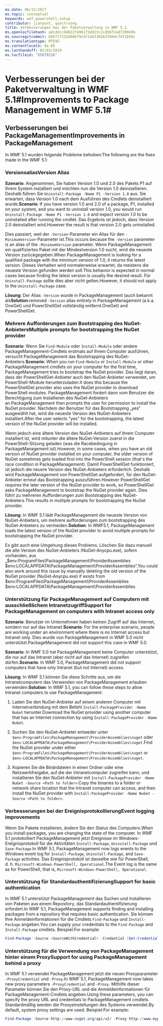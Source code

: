 ```yaml
---
ms.date: 06/12/2017
ms.topic: conceptual
keywords: wmf,powershell,setup
contributor: jianyunt, quoctruong
title: Verbesserungen bei der Paketverwaltung in WMF 5.1
ms.openlocfilehash: adcddcc94022f4961f3dd23c2cd56f2a8720049b
ms.sourcegitcommit: b6871f21bd666f9cd71dd336bb3f844cf472b56c
ms.translationtype: MTE95
ms.contentlocale: de-DE
ms.lasthandoff: 02/03/2019
ms.locfileid: "55679216"
---
```

# <a name="improvements-to-package-management-in-wmf-51"></a><span data-ttu-id="29922-103">Verbesserungen bei der Paketverwaltung in WMF 5.1#</span><span class="sxs-lookup"><span data-stu-id="29922-103">Improvements to Package Management in WMF 5.1#</span></span>

## <a name="improvements-in-packagemanagement"></a><span data-ttu-id="29922-104">Verbesserungen bei PackageManagement</span><span class="sxs-lookup"><span data-stu-id="29922-104">Improvements in PackageManagement</span></span> ##
<span data-ttu-id="29922-105">In WMF 5.1 wurden folgende Probleme behoben:</span><span class="sxs-lookup"><span data-stu-id="29922-105">The following are the fixes made in the WMF 5.1:</span></span>

### <a name="version-alias"></a><span data-ttu-id="29922-106">Versionsalias</span><span class="sxs-lookup"><span data-stu-id="29922-106">Version Alias</span></span>

<span data-ttu-id="29922-107">**Szenario**: Angenommen, Sie haben Version 1.0 und 2.0 des Pakets P1 auf Ihrem System installiert und möchten nun die Version 1.0 deinstallieren. Deshalb führen Sie `Uninstall-Package -Name P1 -Version 1.0` aus. Sie erwarten, dass Version 1.0 nach dem Ausführen des Cmdlets deinstalliert wurde.</span><span class="sxs-lookup"><span data-stu-id="29922-107">**Scenario**: If you have version 1.0 and 2.0 of a package, P1, installed on your system, and you want to uninstall version 1.0, you would run `Uninstall-Package -Name P1 -Version 1.0` and expect version 1.0 to be uninstalled after running the cmdlet.</span></span> <span data-ttu-id="29922-108">Das Ergebnis ist jedoch, dass Version 2.0 deinstalliert wird.</span><span class="sxs-lookup"><span data-stu-id="29922-108">However the result is that version 2.0 gets uninstalled.</span></span>

<span data-ttu-id="29922-109">Dies passiert, weil der `-Version`-Parameter ein Alias für den `-MinimumVersion`-Parameter ist.</span><span class="sxs-lookup"><span data-stu-id="29922-109">This occurs because the `-Version` parameter is an alias of the `-MinimumVersion` parameter.</span></span> <span data-ttu-id="29922-110">Wenn PackageManagement ein qualifiziertes Paket mit der Mindestversion 1.0 sucht, wird die neueste Version zurückgegeben.</span><span class="sxs-lookup"><span data-stu-id="29922-110">When PackageManagement is looking for a qualified package with the minimum version of 1.0, it returns the latest version.</span></span> <span data-ttu-id="29922-111">Dieses Verhalten wird normalerweise erwartet, da meistens die neueste Version gefunden werden soll.</span><span class="sxs-lookup"><span data-stu-id="29922-111">This behavior is expected in normal cases because finding the latest version is usually the desired result.</span></span> <span data-ttu-id="29922-112">Für `Uninstall-Package` sollte dies aber nicht gelten.</span><span class="sxs-lookup"><span data-stu-id="29922-112">However, it should not apply to the `Uninstall-Package` case.</span></span>

<span data-ttu-id="29922-113">**Lösung**: Der Alias `-Version` wurde in PackageManagement (auch bekannt als</span><span class="sxs-lookup"><span data-stu-id="29922-113">**Solution**:removed `-Version` alias entirely in PackageManagement (a.k.a.</span></span> <span data-ttu-id="29922-114">OneGet) und PowerShellGet vollständig entfernt.</span><span class="sxs-lookup"><span data-stu-id="29922-114">OneGet) and PowerShellGet.</span></span>

### <a name="multiple-prompts-for-bootstrapping-the-nuget-provider"></a><span data-ttu-id="29922-115">Mehrere Aufforderungen zum Bootstrapping des NuGet-Anbieters</span><span class="sxs-lookup"><span data-stu-id="29922-115">Multiple prompts for bootstrapping the NuGet provider</span></span>

<span data-ttu-id="29922-116">**Szenario**: Wenn Sie `Find-Module` oder `Install-Module` oder andere PackageManagement-Cmdlets erstmals auf Ihrem Computer ausführen, versucht PackageManagement das Bootstrapping des NuGet-Anbieters.</span><span class="sxs-lookup"><span data-stu-id="29922-116">**Scenario**: When you run `Find-Module` or `Install-Module` or other PackageManagement cmdlets on your computer for the first time, PackageManagement tries to bootstrap the NuGet provider.</span></span> <span data-ttu-id="29922-117">Das liegt daran, dass der PowerShellGet-Anbieter auch den NuGet-Anbieter verwendet, um PowerShell-Module herunterzuladen.</span><span class="sxs-lookup"><span data-stu-id="29922-117">It does this because the PowerShellGet provider also uses the NuGet provider to download PowerShell modules.</span></span> <span data-ttu-id="29922-118">PackageManagement fordert dann vom Benutzer die Berechtigung zum Installieren des NuGet-Anbieters an.</span><span class="sxs-lookup"><span data-stu-id="29922-118">PackageManagement then prompts the user for permission to install the NuGet provider.</span></span> <span data-ttu-id="29922-119">Nachdem der Benutzer für das Bootstrapping „yes“ ausgewählt hat, wird die neueste Version des NuGet-Anbieters installiert.</span><span class="sxs-lookup"><span data-stu-id="29922-119">After the user selects "yes" for the bootstrapping, the latest version of the NuGet provider will be installed.</span></span>

<span data-ttu-id="29922-120">Wenn jedoch eine ältere Version des NuGet-Anbieters auf Ihrem Computer installiert ist, wird mitunter die ältere NuGet-Version zuerst in die PowerShell-Sitzung geladen (was die Racebedingung in PackageManagement ist).</span><span class="sxs-lookup"><span data-stu-id="29922-120">However, in some cases, when you have an old version of NuGet provider installed on your computer, the older version of NuGet sometimes gets loaded first into the PowerShell session (that's the race condition in PackageManagement).</span></span> <span data-ttu-id="29922-121">Damit PowerShellGet funktioniert, ist jedoch die neuere Version des NuGet-Anbieters erforderlich. Deshalb wird PackageManagement von PowerShellGet aufgefordert, für den NuGet-Anbieter erneut das Bootstrapping auszuführen.</span><span class="sxs-lookup"><span data-stu-id="29922-121">However PowerShellGet requires the later version of the NuGet provider to work, so PowerShellGet asks PackageManagement to bootstrap the NuGet provider again.</span></span> <span data-ttu-id="29922-122">Dies führt zu mehreren Aufforderungen zum Bootstrapping des NuGet-Anbieters.</span><span class="sxs-lookup"><span data-stu-id="29922-122">This results in multiple prompts for bootstrapping the NuGet provider.</span></span>

<span data-ttu-id="29922-123">**Lösung**: In WMF 5.1 lädt PackageManagement die neueste Version von NuGet-Anbieters, um mehrere aufforderungen zum bootstrapping des NuGet-Anbieters zu vermeiden.</span><span class="sxs-lookup"><span data-stu-id="29922-123">**Solution**: In WMF5.1, PackageManagement loads the latest version of the NuGet provider to avoid multiple prompts for bootstrapping the NuGet provider.</span></span>

<span data-ttu-id="29922-124">Es gibt auch eine Umgehung dieses Problems. Löschen Sie dazu manuell die alte Version des NuGet-Anbieters (NuGet-Anycpu.exe), sofern vorhanden, aus „$env:ProgramFiles\PackageManagement\ProviderAssemblies $env:LOCALAPPDATA\PackageManagement\ProviderAssemblies“.</span><span class="sxs-lookup"><span data-stu-id="29922-124">You could also work around this issue by manually deleting the old version of the NuGet provider (NuGet-Anycpu.exe) if exists from $env:ProgramFiles\PackageManagement\ProviderAssemblies $env:LOCALAPPDATA\PackageManagement\ProviderAssemblies</span></span>


### <a name="support-for-packagemanagement-on-computers-with-intranet-access-only"></a><span data-ttu-id="29922-125">Unterstützung für PackageManagement auf Computern mit ausschließlichem Intranetzugriff</span><span class="sxs-lookup"><span data-stu-id="29922-125">Support for PackageManagement on computers with Intranet access only</span></span>

<span data-ttu-id="29922-126">**Szenario**: Benutzer im Unternehmen haben keinen Zugriff auf das Internet, sondern nur auf das Intranet.</span><span class="sxs-lookup"><span data-stu-id="29922-126">**Scenario**: For the enterprise scenario, people are working under an environment where there is no Internet access but Intranet only.</span></span> <span data-ttu-id="29922-127">Dies wurde von PackageManagement in WMF 5.0 nicht unterstützt.</span><span class="sxs-lookup"><span data-stu-id="29922-127">PackageManagement did not support this case in WMF 5.0.</span></span>

<span data-ttu-id="29922-128">**Szenario**: In WMF 5.0 hat PackageManagement keine Computer unterstützt, die nur auf das Intranet (aber nicht auf das Internet) zugreifen dürfen.</span><span class="sxs-lookup"><span data-stu-id="29922-128">**Scenario**: In WMF 5.0, PackageManagement did not support computers that have only Intranet (but not Internet) access.</span></span>

<span data-ttu-id="29922-129">**Lösung**: In WMF 5.1 können Sie diese Schritte aus, um die Intranetcomputern das Verwenden von PackageManagement erlauben verwenden:</span><span class="sxs-lookup"><span data-stu-id="29922-129">**Solution**: In WMF 5.1, you can follow these steps to allow Intranet computers to use PackageManagement:</span></span>

1. <span data-ttu-id="29922-130">Laden Sie den NuGet-Anbieter auf einem anderen Computer mit Internetverbindung mit dem Befehl `Install-PackageProvider -Name NuGet` herunter.</span><span class="sxs-lookup"><span data-stu-id="29922-130">Download the NuGet provider using another computer that has an Internet connection by using `Install-PackageProvider -Name NuGet`.</span></span>

2. <span data-ttu-id="29922-131">Suchen Sie den NuGet-Anbieter entweder unter `$env:ProgramFiles\PackageManagement\ProviderAssemblies\nuget` oder `$env:LOCALAPPDATA\PackageManagement\ProviderAssemblies\nuget`.</span><span class="sxs-lookup"><span data-stu-id="29922-131">Find the NuGet provider under either `$env:ProgramFiles\PackageManagement\ProviderAssemblies\nuget`  or  `$env:LOCALAPPDATA\PackageManagement\ProviderAssemblies\nuget`.</span></span>

3. <span data-ttu-id="29922-132">Kopieren Sie die Binärdateien in einen Ordner oder eine Netzwerkfreigabe, auf die der Intranetcomputer zugreifen kann, und installieren Sie den NuGet-Anbieter mit `Install-PackageProvider -Name NuGet -Source <Path to folder>`.</span><span class="sxs-lookup"><span data-stu-id="29922-132">Copy the binaries to a folder or network share location that the Intranet computer can access, and then install the NuGet provider with `Install-PackageProvider -Name NuGet -Source <Path to folder>`.</span></span>


### <a name="event-logging-improvements"></a><span data-ttu-id="29922-133">Verbesserungen bei der Ereignisprotokollierung</span><span class="sxs-lookup"><span data-stu-id="29922-133">Event logging improvements</span></span>

<span data-ttu-id="29922-134">Wenn Sie Pakete installieren, ändern Sie den Status des Computers.</span><span class="sxs-lookup"><span data-stu-id="29922-134">When you install packages, you are changing the state of the computer.</span></span> <span data-ttu-id="29922-135">In WMF 5.1 protokolliert PackageManagement jetzt Ereignisse im Windows-Ereignisprotokoll für die Aktivitäten `Install-Package`, `Uninstall-Package` und `Save-Package`.</span><span class="sxs-lookup"><span data-stu-id="29922-135">In WMF 5.1, PackageManagement now logs events to the Windows event log for `Install-Package`, `Uninstall-Package`, and `Save-Package` activities.</span></span> <span data-ttu-id="29922-136">Das Ereignisprotokoll ist dasselbe wie für PowerShell, d. h. `Microsoft-Windows-PowerShell, Operational`.</span><span class="sxs-lookup"><span data-stu-id="29922-136">The Event log  is the same as for PowerShell, that is, `Microsoft-Windows-PowerShell, Operational`.</span></span>

### <a name="support-for-basic-authentication"></a><span data-ttu-id="29922-137">Unterstützung für Standardauthentifizierung</span><span class="sxs-lookup"><span data-stu-id="29922-137">Support for basic authentication</span></span>

<span data-ttu-id="29922-138">In WMF 5.1 unterstützt PackageManagement das Suchen und Installieren von Paketen aus einem Repository, das Standardauthentifizierung erfordert.</span><span class="sxs-lookup"><span data-stu-id="29922-138">In WMF 5.1, PackageManagement supports finding and installing packages from a repository that requires basic authentication.</span></span> <span data-ttu-id="29922-139">Sie können Ihre Anmeldeinformationen für die Cmdlets `Find-Package` und `Install-Package` angeben.</span><span class="sxs-lookup"><span data-stu-id="29922-139">You can supply your credentials to the `Find-Package` and `Install-Package` cmdlets.</span></span> <span data-ttu-id="29922-140">Beispiel:</span><span class="sxs-lookup"><span data-stu-id="29922-140">For example:</span></span>

``` PowerShell
Find-Package -Source <SourceWithCredential> -Credential (Get-Credential)
```
### <a name="support-for-using-packagemanagement-behind-a-proxy"></a><span data-ttu-id="29922-141">Unterstützung für die Verwendung von PackageManagement hinter einem Proxy</span><span class="sxs-lookup"><span data-stu-id="29922-141">Support for using PackageManagement behind a proxy</span></span>

<span data-ttu-id="29922-142">In WMF 5.1 verwendet PackageManagement jetzt die neuen Proxyparameter `-ProxyCredential` und `-Proxy`.</span><span class="sxs-lookup"><span data-stu-id="29922-142">In WMF 5.1, PackageManagement now takes new proxy parameters `-ProxyCredential` and `-Proxy`.</span></span> <span data-ttu-id="29922-143">Mithilfe dieser Parameter können Sie den Proxy-URL und die Anmeldeinformationen für PackageManagement-Cmdlets angeben.</span><span class="sxs-lookup"><span data-stu-id="29922-143">Using these parameters, you can specify the proxy URL and credentials to PackageManagement cmdlets.</span></span> <span data-ttu-id="29922-144">Standardmäßig werden die Proxyeinstellungen des Systems verwendet.</span><span class="sxs-lookup"><span data-stu-id="29922-144">By default, system proxy settings are used.</span></span> <span data-ttu-id="29922-145">Beispiel:</span><span class="sxs-lookup"><span data-stu-id="29922-145">For example:</span></span>

``` PowerShell
Find-Package -Source http://www.nuget.org/api/v2/ -Proxy http://www.myproxyserver.com -ProxyCredential (Get-Credential)
```
